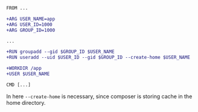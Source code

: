 ```diff
FROM ...

+ARG USER_NAME=app
+ARG USER_ID=1000
+ARG GROUP_ID=1000

...

+RUN groupadd --gid $GROUP_ID $USER_NAME
+RUN useradd --uid $USER_ID --gid $GROUP_ID --create-home $USER_NAME

+WORKDIR /app
+USER $USER_NAME

CMD [...]
```

In here  `--create-home` is necessary, since composer is storing cache in the home directory.

